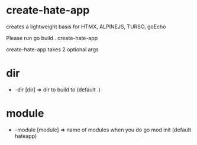 # create-hate-app
creates a lightweight basis for HTMX, ALPINEJS, TURSO, goEcho


Please run go build . create-hate-app

create-hate-app takes 2 optional args

# dir
- -dir [dir] => dir to build to (default .)

# module
- -module [module] => name of modules when you do go mod init (default hateapp)
